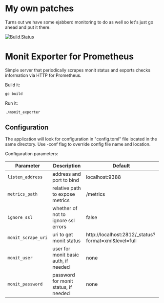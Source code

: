 # My own patches

Turns out we have some ejabberd monitoring to do as well so let's just go ahead and put it there.


[![Build Status](https://dev.azure.com/freedge/freedge/_apis/build/status/freedge.monit_exporter?branchName=master)](https://dev.azure.com/freedge/freedge/_build/latest?definitionId=9&branchName=master)


# Monit Exporter for Prometheus

Simple server that periodically scrapes monit status and exports checks information via HTTP for Prometheus.

Build it:
```bash
go build
```

Run it:

```bash
./monit_exporter
```

## Configuration

The application will look for configuration in "config.toml" file located in the same directory. Use -conf flag to override config file name and location.

Configuration parameters:

Parameter | Description | Default
--- | --- | ---
`listen_address` | address and port to bind | localhost:9388
`metrics_path` | relative path to expose metrics | /metrics
`ignore_ssl` | whether of not to ignore ssl errors | false
`monit_scrape_uri` | uri to get monit status | http://localhost:2812/_status?format=xml&level=full
`monit_user` | user for monit basic auth, if needed | none
`monit_password` | password for monit status, if needed | none
